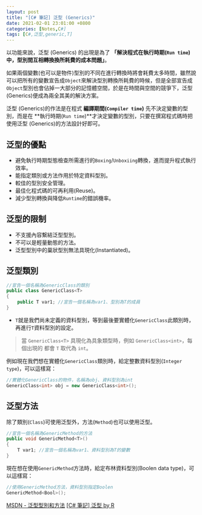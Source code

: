 ```yaml
---
layout: post
title: "[C# 筆記] 泛型 (Generics)"
date: 2021-02-01 23:01:00 +0800
categories: [Notes,C#]
tags: [C#,泛型,generic,T]
---
```


以功能來說，泛型 (Generics) 的出現是為了 **「解決程式在執行時期(`Run time`)中，型別間互相轉換換所耗費的成本問題」**。       

如果兩個變數(也可以是物件)型別的不同在進行轉換時將會耗費太多時間，雖然說可以把所有的變數宣告成`Object`來解決型別轉換所耗費的時候，但是全部宣告成`Object`型別也會佔掉一大部分的記憶體空間，於是在時間與空間的競爭下，泛型 (Generics)便成為兩全其美的解決方案。       

泛型 (Generics)的作法是在程式 **編譯期間(`Compiler time`)** 先不決定變數的型別，而是在 **執行時期(`Run time`)**才決定變數的型別，只要在撰寫程式碼時把使用泛型 (Generics)的方法設計好即可。      

## 泛型的優點

- 避免執行時期型態檢查所需進行的`Boxing`/`Unboxiing`轉換，進而提升程式執行效率。
- 能指定類別或方法作用於特定資料型別。
- 較佳的型別安全管理。
- 最佳化程式碼的可再利用(Reuse)。
- 減少型別轉換與降低`Runtime`的錯誤機率。


## 泛型的限制

- 不支援內容繫結泛型型別。
- 不可以是輕量動態的方法。
- 泛型型別中的巢狀型別無法具現化(Instantiated)。

## 泛型類別

```c#
//宣告一個名稱為GenericClass的類別
public class GenericClass<T> 
{
    public T var1; //宣告一個名稱為var1、型別為T的成員
}
```
- `T`就是我們尚未定義的資料型別，等到最後要實體化`GenericClass`此類別時，再進行`T`資料型別的設定。


> 當 `GenericClass<T>` 具現化為具象類型時，例如 `GenericClass<int>`，每個出現的 都會 `T` 取代為 `int`。


例如現在我們想在實體化`GenericClass`類別時，給定整數資料型別(`Integer type`)，可以這樣寫：

```c#
//實體化GenericClass的物件，名稱為obj、資料型別為int
GenericClass<int> obj = new GenericClass<int>();  
```


## 泛型方法

除了類別(`Class`)可使用泛型外，方法(`Method`)也可以使用泛型。       

```c#
//宣告一個名稱為GenericMethod的方法
public void GenericMethod<T>()
{
    T var1; //宣告一個名稱為var1、資料型別為T的變數
}
```

現在想在使用`GenericMethod`方法時，給定布林資料型別(Boolen data type)，可以這樣寫：

```c#
//使用GenericMethod方法，資料型別指定Boolen
GenericMethod<Bool>();
```
            

[MSDN -  泛型型別和方法](https://learn.microsoft.com/zh-tw/dotnet/csharp/fundamentals/types/generics)
[[C# 筆記] 泛型 by R](https://riivalin.github.io/posts/2010/03/89-generic/)